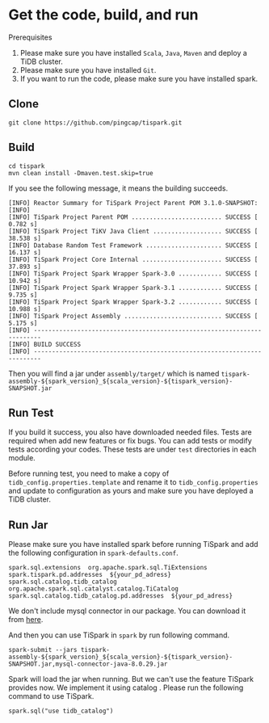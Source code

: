 # Get the code, build, and run
Prerequisites
1. Please make sure you have installed `Scala`, `Java`, `Maven` and deploy a TiDB cluster.
2. Please make sure you have installed `Git`.
3. If you want to run the code, please make sure you have installed spark.

## Clone
```
git clone https://github.com/pingcap/tispark.git
```
## Build
```
cd tispark
mvn clean install -Dmaven.test.skip=true
```
If you see the following message, it means the building succeeds.
```
[INFO] Reactor Summary for TiSpark Project Parent POM 3.1.0-SNAPSHOT:
[INFO]
[INFO] TiSpark Project Parent POM ......................... SUCCESS [  0.782 s]
[INFO] TiSpark Project TiKV Java Client ................... SUCCESS [ 38.538 s]
[INFO] Database Random Test Framework ..................... SUCCESS [ 16.137 s]
[INFO] TiSpark Project Core Internal ...................... SUCCESS [ 37.893 s]
[INFO] TiSpark Project Spark Wrapper Spark-3.0 ............ SUCCESS [ 10.942 s]
[INFO] TiSpark Project Spark Wrapper Spark-3.1 ............ SUCCESS [  9.735 s]
[INFO] TiSpark Project Spark Wrapper Spark-3.2 ............ SUCCESS [ 10.988 s]
[INFO] TiSpark Project Assembly ........................... SUCCESS [  5.175 s]
[INFO] ------------------------------------------------------------------------
[INFO] BUILD SUCCESS
[INFO] ------------------------------------------------------------------------
```
Then you will find a jar under `assembly/target/` which is named 
`tispark-assembly-${spark_version}_${scala_version}-${tispark_version}-SNAPSHOT.jar`

## Run Test
If you build it success, you also have downloaded needed files.
Tests are required when add new features or fix bugs.
You can add tests or modify tests according your codes.
These tests are under `test` directories in each module.

Before running test, you need to make a copy of `tidb_config.properties.template` and rename it to
`tidb_config.properties` and update to configuration as yours and make sure you have deployed a TiDB cluster.


## Run Jar
Please make sure you have installed spark before running TiSpark and add the following configuration in `spark-defaults.conf`.
```
spark.sql.extensions  org.apache.spark.sql.TiExtensions
spark.tispark.pd.addresses  ${your_pd_adress}
spark.sql.catalog.tidb_catalog  org.apache.spark.sql.catalyst.catalog.TiCatalog
spark.sql.catalog.tidb_catalog.pd.addresses  ${your_pd_adress}
```

We don't include mysql connector in our package. 
You can download it from [here](https://mvnrepository.com/artifact/mysql/mysql-connector-java).

And then you can use TiSpark in `spark` by run following command.

```
spark-submit --jars tispark-assembly-${spark_version}_${scala_version}-${tispark_version}-SNAPSHOT.jar,mysql-connector-java-8.0.29.jar
```

Spark will load the jar when running. But we can't use the feature TiSpark provides now. We implement it using catalog . Please run the following command to use TiSpark.

```
spark.sql("use tidb_catalog")
```